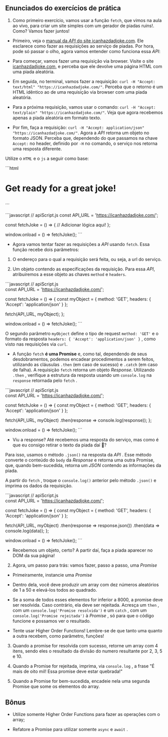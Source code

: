 ## Enunciados do exercícios de prática

1. Como primeiro exercício, vamos usar a função `fetch`, que vimos na aula ao vivo, para criar um site simples com um gerador de piadas ruins!. Como? Vamos fazer juntos!

 * Primeiro, veja o [manual da *API* do site icanhazdadjoke.com](https://icanhazdadjoke.com/api). Ele esclarece como fazer as requisições ao serviço de piadas. Por hora, pode só passar o olho, agora vamos entender como funciona essa *API*:

 * Para começar, vamos fazer uma requisição via browser. Visite o site [icanhazdadjoke.com](https://icanhazdadjoke.com/api), e perceba que ele devolve uma página HTML com uma piada aleatória.

 * Em seguida, no terminal, vamos fazer a requisição: `curl -H "Accept: text/html" "https://icanhazdadjoke.com/"`. Perceba que o retorno é um HTML idêntico ao de uma requisição via browser com uma piada aleatória.

 * Para a próxima requisição, vamos usar o comando: `curl -H "Accept: text/plain" "https://icanhazdadjoke.com/"`. Veja que agora recebemos apenas a piada aleatória em formato texto.

 * Por fim, faça a requisição: `curl -H "Accept: application/json" "https://icanhazdadjoke.com/"`. Agora a *API* retorna um objeto no formato JSON. Perceba que, dependendo do que passamos na chave `Accept:` no header, definido por `-H` no comando, o serviço nos retorna uma resposta diferente.

Utilize o *`HTML`* e o `js` a seguir como base:

´´´html
<!-- jokes.html -->
<!DOCTYPE html>
<html>
  <head>
    <title>Best jokes ever</title>
  <script src="apiScript.js" ></script>
  </head>
  <body>
    <h1>Get ready for a great joke!</h1>
    <h2 id="jokeContainer"></h2>
  </body>
</html>
´´´

´´´javascript
// apiScript.js
const API_URL = 'https://icanhazdadjoke.com/';

const fetchJoke = () => {
  // Adicionar lógica aqui!
};

window.onload = () => fetchJoke();
´´´

 * Agora vamos tentar fazer as requisições a *API* usando `fetch`. Essa função recebe dois parâmetros:

  1. O endereço para o qual a requisição será feita, ou seja, a url do serviço.

  2. Um objeto contendo as especificações da requisição. Para essa *API*, atribuiremos a esse objeto as chaves `method` e `headers`.

´´´javascript
// apiScript.js     
const API_URL = 'https://icanhazdadjoke.com/';

const fetchJoke = () => {
  const myObject = {
    method: 'GET',
    headers: { 'Accept': 'application/json' }
  };

  fetch(API_URL, myObject);
};

window.onload = () => fetchJoke();
´´´

O segundo parâmetro `myObject` define o tipo de request `method: 'GET'` e o formato da resposta `headers: { 'Accept': 'application/json' }` , como visto nas requisições via `curl`.

 * A função `fetch` **é uma Promise** e, como tal, dependendo de seus desdobramentos, podemos encadear procedimentos a serem feitos, utilizando as cláusulas `.then` (em caso de sucesso) e `.catch` (em caso de falha). A requisição `fetch` retorna um objeto *Response*. Utilizando `.then` , verifique a estrutura da resposta usando um `console.log` na `response` retornada pelo `fetch` .

´´´javascript
// apiScript.js     
const API_URL = 'https://icanhazdadjoke.com/';

const fetchJoke = () => {
  const myObject = {
    method: 'GET',
    headers: { 'Accept': 'application/json' }
  };

  fetch(API_URL, myObject)
    .then(response => console.log(response));
};

window.onload = () => fetchJoke();
´´´

 * Viu a response? Até recebemos uma resposta do serviço, mas como é que eu consigo retirar o texto da piada daí 🤔?

Para isso, usamos o método `.json()` na resposta da *API* . Esse método converte o conteúdo do `body` da *Response* e retorna uma outra Promise, que, quando bem-sucedida, retorna um *JSON* contendo as informações da piada.

A partir do `fetch` , troque o `console.log()` anterior pelo método `.json()` e imprima os dados da requisição.

´´´javascript
// apiScript.js     
const API_URL = 'https://icanhazdadjoke.com/';

const fetchJoke = () => {
  const myObject = {
    method: 'GET',
    headers: { 'Accept': 'application/json' }
  };

  fetch(API_URL, myObject)
    .then(response => response.json())
    .then(data => console.log(data));
};

window.onload = () => fetchJoke();
´´´

 * Recebemos um objeto, certo? A partir daí, faça a piada aparecer no DOM da sua página!

2. Agora, um passo para trás: vamos fazer, passo a passo, uma *Promise*

 * Primeiramente, instancie uma *Promise*

 * Dentro dela, você deve produzir um array com dez números aleatórios de 1 a 50 e elevá-los todos ao quadrado.

 * Se a soma de todos esses elementos for inferior a 8000, a promise deve ser resolvida. Caso contrário, ela deve ser rejeitada. Acresça um `then` , com um `console.log('Promise resolvida')` e um `catch` , com um `console.log('Promise rejeitada')` à *Promise* , só para que o código funcione e possamos ver o resultado.

 * Tente usar Higher Order Functions! Lembre-se de que tanto uma quanto a outra recebem, como parâmetro, funções!

3. Quando a promise for resolvida com sucesso, retorne um array com 4 itens, sendo eles o resultado da divisão do numero resultante por 2, 3, 5 e 10.

4. Quando a Promise for rejeitada, imprima, via `console.log` , a frase "É mais de oito mil! Essa promise deve estar quebrada!"

5. Quando a Promise for bem-sucedida, encadeie nela uma segunda Promise que some os elementos do array.

## Bônus

 * Utilize somente Higher Order Functions para fazer as operações com o array;

 * Refatore a Promise para utilizar somente `async` e `await` .
